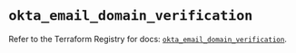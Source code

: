 # `okta_email_domain_verification`

Refer to the Terraform Registry for docs: [`okta_email_domain_verification`](https://registry.terraform.io/providers/okta/okta/4.10.0/docs/resources/email_domain_verification).
